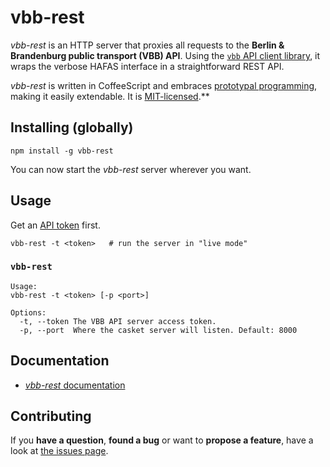 # vbb-rest

*vbb-rest* is an HTTP server that proxies all requests to the **Berlin & Brandenburg public transport (VBB) API**. Using the [`vbb` API client library](https://github.com/derhuerst/vbb), it wraps the verbose HAFAS interface in a straightforward REST API.

*vbb-rest* is written in CoffeeScript and embraces [prototypal programming](http://davidwalsh.name/javascript-objects-deconstruction#simpler-object-object), making it easily extendable. It is [MIT-licensed](LICENSE).**



## Installing (globally)

```shell
npm install -g vbb-rest
```

You can now start the *vbb-rest* server wherever you want.



## Usage

Get an [API token](http://www.vbb.de/de/article/webservices/schnittstellen-fuer-webentwickler/5070.html#testserver) first.

```shell
vbb-rest -t <token>   # run the server in "live mode"
```


### `vbb-rest`

```
Usage:
vbb-rest -t <token> [-p <port>]

Options:
  -t, --token The VBB API server access token.
  -p, --port  Where the casket server will listen. Default: 8000
```



## Documentation

- [*vbb-rest* documentation](docs/index.md)



## Contributing

If you **have a question**, **found a bug** or want to **propose a feature**, have a look at [the issues page](https://github.com/derhuerst/vbb-rest/issues).
